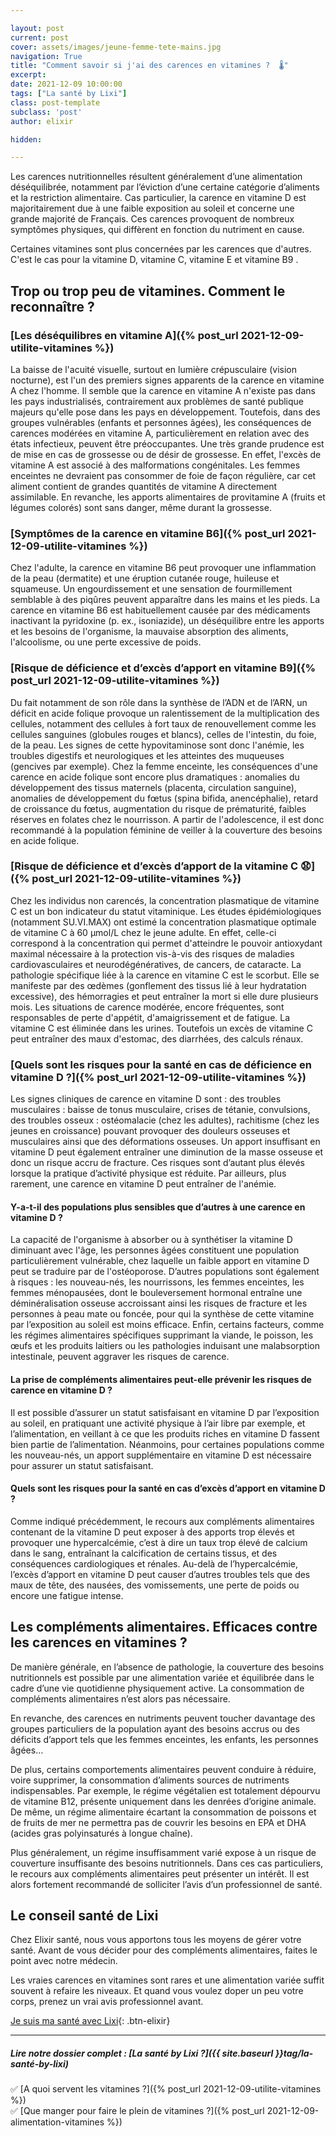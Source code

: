 ```yaml
---

layout: post
current: post
cover: assets/images/jeune-femme-tete-mains.jpg
navigation: True
title: "Comment savoir si j'ai des carences en vitamines ?  🌡️"
excerpt: 
date: 2021-12-09 10:00:00
tags: ["La santé by Lixi"]
class: post-template
subclass: 'post'
author: elixir

hidden: 

---
```



Les carences nutritionnelles résultent généralement d’une alimentation déséquilibrée, notamment par l’éviction d’une certaine catégorie d’aliments et la restriction alimentaire. 
Cas particulier, la carence en vitamine D est majoritairement due à une faible exposition au soleil et concerne une grande majorité de Français. 
Ces carences provoquent de nombreux symptômes physiques, qui diffèrent en fonction du nutriment en cause.

Certaines vitamines sont plus concernées par les carences que d'autres. C'est le cas pour la vitamine D, vitamine C, vitamine E et vitamine B9 .

## Trop ou trop peu de vitamines. Comment le reconnaître ?

### [Les déséquilibres en vitamine A]({% post_url 2021-12-09-utilite-vitamines %})

La baisse de l'acuité visuelle, surtout en lumière crépusculaire (vision nocturne), est l'un des premiers signes apparents de la carence en vitamine A chez l'homme.
Il semble que la carence en vitamine A n'existe pas dans les pays industrialisés, contrairement aux problèmes de santé publique majeurs qu'elle pose dans les pays en développement. 
Toutefois, dans des groupes vulnérables (enfants et personnes âgées), les conséquences de carences modérées en vitamine A, particulièrement en relation avec des états infectieux, peuvent être préoccupantes.
Une très grande prudence est de mise en cas de grossesse ou de désir de grossesse. En effet, l'excès de vitamine A est associé à des malformations congénitales. Les femmes enceintes ne devraient pas consommer de foie de façon régulière, car cet aliment contient de grandes quantités de vitamine A directement assimilable. En revanche, les apports alimentaires de provitamine A (fruits et légumes colorés) sont sans danger, même durant la grossesse.

### [Symptômes de la carence en vitamine B6]({% post_url 2021-12-09-utilite-vitamines %})

Chez l'adulte, la carence en vitamine B6 peut provoquer une inflammation de la peau (dermatite) et une éruption cutanée rouge, huileuse et squameuse. Un engourdissement et une sensation de fourmillement semblable à des piqûres peuvent apparaître dans les mains et les pieds.
La carence en vitamine B6 est habituellement causée par des médicaments inactivant la pyridoxine (p. ex., isoniazide), un déséquilibre entre les apports et les besoins de l'organisme, la mauvaise absorption des aliments, l'alcoolisme, ou une perte excessive de poids.
 
### [Risque de déficience et d’excès d’apport en vitamine B9]({% post_url 2021-12-09-utilite-vitamines %})

Du fait notamment de son rôle dans la synthèse de l’ADN et de l’ARN, un déficit en acide folique provoque un ralentissement de la multiplication des cellules, notamment des cellules à fort taux de renouvellement comme les cellules sanguines (globules rouges et blancs), celles de l'intestin, du foie, de la peau. Les signes de cette hypovitaminose sont donc l'anémie, les troubles digestifs et neurologiques et les atteintes des muqueuses (gencives par exemple).
Chez la femme enceinte, les conséquences d'une carence en acide folique sont encore plus dramatiques : anomalies du développement des tissus maternels (placenta, circulation sanguine), anomalies de développement du fœtus (spina bifida, anencéphalie), retard de croissance du fœtus, augmentation du risque de prématurité, faibles réserves en folates chez le nourrisson. A partir de l'adolescence, il est donc recommandé à la population féminine de veiller à la couverture des besoins en acide folique.

### [Risque de déficience et d’excès d’apport de la vitamine C 😧]({% post_url 2021-12-09-utilite-vitamines %})

Chez les individus non carencés, la concentration plasmatique de vitamine C est un bon indicateur du statut vitaminique. Les études épidémiologiques (notamment SU.VI.MAX) ont estimé la concentration plasmatique optimale de vitamine C à 60 µmol/L chez le jeune adulte. En effet, celle-ci correspond à la concentration qui permet d'atteindre le pouvoir antioxydant maximal nécessaire à la protection vis-à-vis des risques de maladies cardiovasculaires et neurodégénératives, de cancers, de cataracte.
La pathologie spécifique liée à la carence en vitamine C est le scorbut. Elle se manifeste par des œdèmes (gonflement des tissus lié à leur hydratation excessive), des hémorragies et peut entraîner la mort si elle dure plusieurs mois. Les situations de carence modérée, encore fréquentes, sont responsables de perte d'appétit, d'amaigrissement et de fatigue.
La vitamine C est éliminée dans les urines. Toutefois un excès de vitamine C peut entraîner des maux d'estomac, des diarrhées, des calculs rénaux.

### [Quels sont les risques pour la santé en cas de déficience en vitamine D ?]({% post_url 2021-12-09-utilite-vitamines %})

Les signes cliniques de carence en vitamine D sont :
des troubles musculaires : baisse de tonus musculaire, crises de tétanie, convulsions,
des troubles osseux : ostéomalacie (chez les adultes), rachitisme (chez les jeunes en croissance) pouvant provoquer des douleurs osseuses et musculaires ainsi que des déformations osseuses. Un apport insuffisant en vitamine D peut également entraîner une diminution de la masse osseuse et donc un risque accru de fracture. Ces risques sont d’autant plus élevés lorsque la pratique d’activité physique est réduite.
Par ailleurs, plus rarement, une carence en vitamine D peut entraîner de l'anémie.

#### Y-a-t-il des populations plus sensibles que d’autres à une carence en vitamine D ?

La capacité de l'organisme à absorber ou à synthétiser la vitamine D diminuant avec l'âge, les personnes âgées constituent une population particulièrement vulnérable, chez laquelle un faible apport en vitamine D peut se traduire par de l'ostéoporose.
D’autres populations sont également à risques : les nouveau-nés, les nourrissons, les femmes enceintes, les femmes ménopausées, dont le bouleversement hormonal entraîne une déminéralisation osseuse accroissant ainsi les risques de fracture et les personnes à peau mate ou foncée, pour qui la synthèse de cette vitamine par l’exposition au soleil est moins efficace.
Enfin, certains facteurs, comme les régimes alimentaires spécifiques supprimant la viande, le poisson, les œufs et les produits laitiers ou les pathologies induisant une malabsorption intestinale, peuvent aggraver les risques de carence.

#### La prise de compléments alimentaires peut-elle prévenir les risques de carence en vitamine D ?
Il est possible d’assurer un statut satisfaisant en vitamine D par l’exposition au soleil, en pratiquant une activité physique à l’air libre par exemple, et l’alimentation, en veillant à ce que les produits riches en vitamine D fassent bien partie de l’alimentation.
Néanmoins, pour certaines populations comme les nouveau-nés, un apport supplémentaire en vitamine D est nécessaire pour assurer un statut satisfaisant.

#### Quels sont les risques pour la santé en cas d’excès d’apport en vitamine D ?
Comme indiqué précédemment, le recours aux compléments alimentaires contenant de la vitamine D peut exposer à des apports trop élevés et provoquer une hypercalcémie, c’est à dire un taux trop élevé de calcium dans le sang, entraînant la calcification de certains tissus, et des conséquences cardiologiques et rénales.
Au-delà de l’hypercalcémie, l’excès d’apport en vitamine D peut causer d’autres troubles tels que des maux de tête, des nausées, des vomissements, une perte de poids ou encore une fatigue intense.

## Les compléments alimentaires. Efficaces contre les carences en vitamines ?
 
De manière générale, en l’absence de pathologie, la couverture des besoins nutritionnels est possible par une alimentation variée et équilibrée dans le cadre d’une vie quotidienne physiquement active. La consommation de compléments alimentaires n’est alors pas nécessaire.
 
En revanche, des carences en nutriments peuvent toucher davantage des groupes particuliers de la population ayant des besoins accrus ou des déficits d’apport tels que les femmes enceintes, les enfants, les personnes âgées…
 
De plus, certains comportements alimentaires peuvent conduire à réduire, voire supprimer, la consommation d’aliments sources de nutriments indispensables. Par exemple, le régime végétalien est totalement dépourvu de vitamine B12, présente uniquement dans les denrées d’origine animale. De même, un régime alimentaire écartant la consommation de poissons et de fruits de mer ne permettra pas de couvrir les besoins en EPA et DHA (acides gras polyinsaturés à longue chaîne).
 
Plus généralement, un régime insuffisamment varié expose à un risque de couverture insuffisante des besoins nutritionnels. Dans ces cas particuliers, le recours aux compléments alimentaires peut présenter un intérêt. Il est alors fortement recommandé de solliciter l’avis d’un professionnel de santé.

## Le conseil santé de Lixi 

Chez Elixir santé, nous vous apportons tous les moyens de gérer votre santé.
Avant de vous décider pour des compléments alimentaires, faites le point avec notre médecin. 

Les vraies carences en vitamines sont rares et une alimentation variée suffit souvent à refaire les niveaux.
Et quand vous voulez doper un peu votre corps, prenez un vrai avis professionnel avant.



[Je suis ma santé avec Lixi](https://www.lixi-sante.fr/){: .btn-elixir}

---
  
##### Lire notre dossier complet : [La santé by Lixi ?]({{ site.baseurl }}tag/la-santé-by-lixi)

✅ [A quoi servent les vitamines ?]({% post_url 2021-12-09-utilite-vitamines %})  
✅ [Que manger pour faire le plein de vitamines ?]({% post_url 2021-12-09-alimentation-vitamines %})
